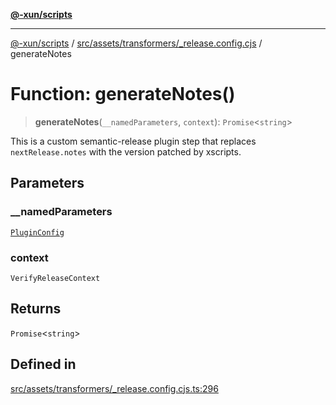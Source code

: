 [**@-xun/scripts**](../../../../../README.md)

***

[@-xun/scripts](../../../../../README.md) / [src/assets/transformers/\_release.config.cjs](../README.md) / generateNotes

# Function: generateNotes()

> **generateNotes**(`__namedParameters`, `context`): `Promise`\<`string`\>

This is a custom semantic-release plugin step that replaces
`nextRelease.notes` with the version patched by xscripts.

## Parameters

### \_\_namedParameters

[`PluginConfig`](../type-aliases/PluginConfig.md)

### context

`VerifyReleaseContext`

## Returns

`Promise`\<`string`\>

## Defined in

[src/assets/transformers/\_release.config.cjs.ts:296](https://github.com/Xunnamius/xscripts/blob/08b8dd169c5f24bef791b640ada35bc11e6e6e8e/src/assets/transformers/_release.config.cjs.ts#L296)
